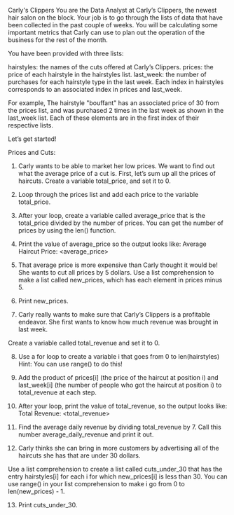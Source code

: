 Carly's Clippers
You are the Data Analyst at Carly’s Clippers, the newest hair salon on the block. Your job is to go through the lists of data that have been collected in the past couple of weeks. You will be calculating some important metrics that Carly can use to plan out the operation of the business for the rest of the month.

You have been provided with three lists:

hairstyles: the names of the cuts offered at Carly’s Clippers.
prices: the price of each hairstyle in the hairstyles list.
last_week: the number of purchases for each hairstyle type in the last week.
Each index in hairstyles corresponds to an associated index in prices and last_week.

For example, The hairstyle "bouffant" has an associated price of 30 from the prices list, and was purchased 2 times in the last week as shown in the last_week list. Each of these elements are in the first index of their respective lists.

Let’s get started!


Prices and Cuts:
1. Carly wants to be able to market her low prices. We want to find out what the average price of a cut is.
First, let’s sum up all the prices of haircuts. Create a variable total_price, and set it to 0.


2. Loop through the prices list and add each price to the variable total_price.


3. After your loop, create a variable called average_price that is the total_price divided by the number of prices. 
You can get the number of prices by using the len() function.


4. Print the value of average_price so the output looks like:
Average Haircut Price: <average_price>

5. That average price is more expensive than Carly thought it would be! She wants to cut all prices by 5 dollars.
Use a list comprehension to make a list called new_prices, which has each element in prices minus 5.

6. Print new_prices.

7. Carly really wants to make sure that Carly’s Clippers is a profitable endeavor. She first wants to know how much revenue was brought in last week.

Create a variable called total_revenue and set it to 0.

8. Use a for loop to create a variable i that goes from 0 to len(hairstyles)
Hint: You can use range() to do this!

9. Add the product of prices[i] (the price of the haircut at position i) and last_week[i] (the number of people who got the haircut at position i) to total_revenue at each step.

10. After your loop, print the value of total_revenue, so the output looks like:
Total Revenue: <total_revenue>

11. Find the average daily revenue by dividing total_revenue by 7. Call this number average_daily_revenue and print it out.

12. Carly thinks she can bring in more customers by advertising all of the haircuts she has that are under 30 dollars.

Use a list comprehension to create a list called cuts_under_30 that has the entry hairstyles[i] for each i for which new_prices[i] is less than 30.
You can use range() in your list comprehension to make i go from 0 to len(new_prices) - 1.

13. Print cuts_under_30.
